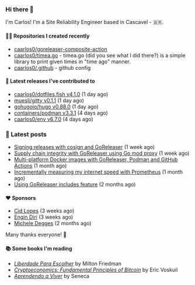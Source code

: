 ### Hi there 👋

I'm Carlos! I'm a Site Reliability Engineer based in Cascavel - 🇧🇷.

#### 👨‍💻 Repositories I created recently
- [caarlos0/goreleaser-composite-action](https://github.com/caarlos0/goreleaser-composite-action)
- [caarlos0/timea.go](https://github.com/caarlos0/timea.go) - timea.go (did you see what I did there?) is a simple library to print given times in &#34;time ago&#34; manner.
- [caarlos0/.github](https://github.com/caarlos0/.github) - github config

#### 🚀 Latest releases I've contributed to


- [caarlos0/dotfiles.fish v4.1.0](https://github.com/caarlos0/dotfiles.fish/releases/tag/v4.1.0) (1 day ago)
- [muesli/gitty v0.1.1](https://github.com/muesli/gitty/releases/tag/v0.1.1) (1 day ago)
- [gohugoio/hugo v0.88.0](https://github.com/gohugoio/hugo/releases/tag/v0.88.0) (1 day ago)
- [containers/podman v3.3.1](https://github.com/containers/podman/releases/tag/v3.3.1) (4 days ago)
- [caarlos0/env v6.7.0](https://github.com/caarlos0/env/releases/tag/v6.7.0) (4 days ago)

### 📄 Latest posts
- [Signing releases with cosign and GoReleaser](https://carlosbecker.com/posts/goreleaser-cosign/) (1 week ago)
- [Supply chain integrity with GoReleaser using Go mod proxy](https://carlosbecker.com/posts/supply-chain-goreleaser-go-mod-proxy/) (1 week ago)
- [Multi-platform Docker images with GoReleaser, Podman and GitHub Actions](https://carlosbecker.com/posts/goreleaser-actions-podman/) (1 month ago)
- [Incrementally measuring my internet speed with Prometheus](https://carlosbecker.com/posts/speedtest-prometheus/) (1 month ago)
- [Using GoReleaser includes feature](https://carlosbecker.com/posts/goreleaser-includes/) (2 months ago)

#### ❤️ Sponsors
- [Cid Lopes](https://github.com/supercid) (3 weeks ago)
- [Engin Diri](https://github.com/dirien) (3 weeks ago)
- [Michele Degges](https://github.com/mdeggies) (2 months ago)

Many thanks everyone! 🙏

#### 📚 Some books I'm reading
- _[Liberdade Para Escolher](https://www.goodreads.com/book/show/17238591-liberdade-para-escolher)_ by Milton Friedman
- _[Cryptoeconomics: Fundamental Principles of Bitcoin](https://www.goodreads.com/book/show/56919322-cryptoeconomics)_ by Eric Voskuil
- _[Aprendendo a Viver](https://www.goodreads.com/book/show/28219486-aprendendo-a-viver)_ by Seneca
